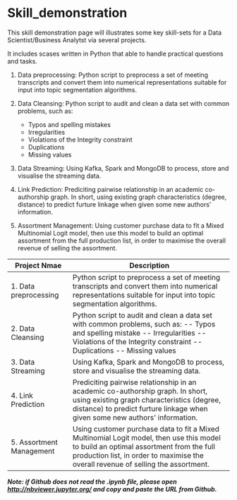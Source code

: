 # Skill_demonstration

This skill demonstration page will illustrates some key skill-sets for a Data Scientist/Business Analytst via several projects.

It includes scases written in Python that able to handle practical questions and tasks.
     
  1. Data preprocessing: Python script to preprocess a set of meeting transcripts and convert them into numerical representations
  suitable for input into topic segmentation algorithms.
  
  2. Data Cleansing: Python script to audit and clean a data set with common problems, such as:
      - Typos and spelling mistakes 
      - Irregularities
      - Violations of the Integrity constraint
      - Duplications
      - Missing values
    
  3. Data Streaming: Using Kafka, Spark and MongoDB to process, store and visualise the streaming data.
  
  4. Link Prediction: Prediciting pairwise relationship in an academic co-authorship graph. In short, using existing graph characteristics (degree, distance) to predict furture linkage when given some new authors' information.
  
  5. Assortment Management: Using customer purchase data to fit a Mixed Multinomial Logit model, then use this model to build an optimal assortment from the full production list, in order to maximise the overall revenue of selling the assortment.  
  
| Project Nmae  | Description |
| ------------- | ------------- |
| 1. Data preprocessing  | Python script to preprocess a set of meeting transcripts and convert them into numerical representations suitable for input into topic segmentation algorithms.  |
| 2. Data Cleansing  | Python script to audit and clean a data set with common problems, such as:   -- Typos and spelling mistake    -- Irregularities   -- Violations of the Integrity constraint      -- Duplications     -- Missing values |
| 3. Data Streaming  | Using Kafka, Spark and MongoDB to process, store and visualise the streaming data.  |
| 4. Link Prediction | Prediciting pairwise relationship in an academic co-authorship graph. In short, using existing graph characteristics (degree, distance) to predict furture linkage when given some new authors' information.  |
|  5. Assortment Management  | Using customer purchase data to fit a Mixed Multinomial Logit model, then use this model to build an optimal assortment from the full production list, in order to maximise the overall revenue of selling the assortment.  |
  
 ***Note: if Github does not read the .ipynb file, please open http://nbviewer.jupyter.org/ and copy and paste the URL from Github.***
